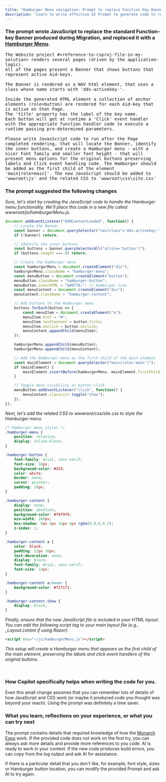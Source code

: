 ```yaml
---
title: "Hamburger Menu navigation: Prompt to replace Function Key Banner."
description: "Learn to write effective AI Prompt to generate code to replace Application Function Key Banner with a Hamburger Menu."
---
```


### The prompt wrote JavaScript to replace the standard Function-key Banner produced during Migration, and replaced it with a [Hamburger Menu](https://apix-drive.com/en/blog/ecommerce/hamburger-menu-definition).


<style>
pre {
  white-space: pre-wrap; /* Wraps the text */
  word-wrap: break-word; /* Prevents overflow */
}
</style>

<pre>The Website project #&lt;reference-to-csproj-file-in-my-solution&gt; renders several pages (driven by the application-logic). 
All of the pages present a Banner that shows buttons that represent active Aid-keys. 

The Banner is rendered as a NAV html element, that uses a class whose name starts with 'dds-activekey-'. 

Inside the generated HTML element a collection of anchor elements (role=button) are rendered for each Aid-key that is active on that Page. 
The 'title' property has the label of the key name. 
Each button will get at runtime a 'Click' event handler with the appropriate function handler code to execute a runtime passing pre-determined parameters. 

Please write JavasScript code to run after the Page completed rendering, that will locate the Banner, identify the inner buttons, and create a Hamburger menu - with a nicer Font family and smaller font height - that will present menu options for the original buttons preserving labels and Click event handling code. The Hamburger should be added as the first child of the element 'main[role=main]'. The new JavaScript should be added to 'wwwroot\js' and the related CSS to 'wwwroot\css\site.css'
</pre>

<style>
pre {
  white-space: pre
  word-wrap: normal
}
</style>

### The prompt suggested the following changes

*Sure, let's start by creating the JavaScript code to handle the Hamburger menu functionality. We'll place this code in a new file called wwwroot/js/hamburgerMenu.js.*

```js
document.addEventListener("DOMContentLoaded", function() {
    // Locate the Banner
    const banner = document.querySelector("nav[class^='dds-activekey-']");
    if (!banner) return;

    // Identify the inner buttons
    const buttons = banner.querySelectorAll("a[role='button']");
    if (buttons.length === 0) return;

    // Create the Hamburger menu
    const hamburgerMenu = document.createElement("div");
    hamburgerMenu.className = "hamburger-menu";
    const menuButton = document.createElement("button");
    menuButton.className = "hamburger-button";
    menuButton.innerHTML = "&#9776;"; // Hamburger icon
    const menuContent = document.createElement("div");
    menuContent.className = "hamburger-content";

    // Add buttons to the Hamburger menu
    buttons.forEach(button => {
        const menuItem = document.createElement("a");
        menuItem.href = "#";
        menuItem.textContent = button.title;
        menuItem.onclick = button.onclick;
        menuContent.appendChild(menuItem);
    });

    hamburgerMenu.appendChild(menuButton);
    hamburgerMenu.appendChild(menuContent);

    // Add the Hamburger menu as the first child of the main element
    const mainElement = document.querySelector("main[role='main']");
    if (mainElement) {
        mainElement.insertBefore(hamburgerMenu, mainElement.firstChild);
    }

    // Toggle menu visibility on button click
    menuButton.addEventListener("click", function() {
        menuContent.classList.toggle("show");
    });
});
```


*Next, let's add the related CSS to wwwroot/css/site.css to style the Hamburger menu.*



```css
/* Hamburger menu styles */
.hamburger-menu {
    position: relative;
    display: inline-block;
}

.hamburger-button {
    font-family: Arial, sans-serif;
    font-size: 16px;
    background-color: #333;
    color: white;
    border: none;
    cursor: pointer;
    padding: 10px;
}

.hamburger-content {
    display: none;
    position: absolute;
    background-color: #f9f9f9;
    min-width: 160px;
    box-shadow: 0px 8px 16px 0px rgba(0,0,0,0.2);
    z-index: 1;
}

.hamburger-content a {
    color: black;
    padding: 12px 16px;
    text-decoration: none;
    display: block;
    font-family: Arial, sans-serif;
    font-size: 14px;
}

.hamburger-content a:hover {
    background-color: #f1f1f1;
}

.hamburger-content.show {
    display: block;
}
```

*Finally, ensure that the new JavaScript file is included in your HTML layout. You can add the following script tag to your main layout file (e.g., _Layout.cshtml if using Razor)*:

```html
<script src="~/js/hamburgerMenu.js"></script>
```

*This setup will create a Hamburger menu that appears as the first child of the main element, preserving the labels and click event handlers of the original buttons.*

<br>



### How Copilot specifically helps when writing the code for you.

Even this small change assumes that you can remember lots of details of how JavaScript and CSS work (or maybe it produced code you thought was beyond your reach). 
Using the prompt was definitely a time saver.


### What you learn, reflections on your experience, or what you can try next

The prompt contains details that required knowledge of how the [Monarch Expo](/manuals/enhancements/enhancing-ui/user-client-scripting.html) work.
If the provided code does not work on the first try, you can always ask more details and provide more references to you code. AI is ready to work in your context.
If the new code produces build errors, you can copy from the log output and ask AI for assistance.

If there is a particular detail that you don't like, for example, font style, sizes or Hamburger button location, you can modify the provided Prompt and ask AI to try again.